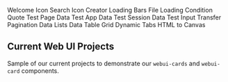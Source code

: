 <webui-data data-page-title="{APP_COMPANY_SINGULAR} Content Delivery" data-page-subtitle="">
    <template slot="json" name="page-next-page">
        {
            "name":"About MyFi CDN",
            "href":"/about"
        }
    </template>
    <template slot="json" name="page-dropdown-test">
        [{"id":"1","name":"One"},{"id":"2","name":"Two"}]
    </template>
</webui-data>
<webui-data-loader src="/mock-data.json" data-trigger="mock-report"></webui-data-loader>

<webui-alert data-subscribe="page-alert"></webui-alert>

<webui-tabs pad="var(--padding)" vertical transition-timing="200" data-subscribe="session-home-tab-index:setTab">
    <webui-button align="left" slot="tabs">Welcome</webui-button>
    <webui-content slot="content" src="/d/en-US/content/welcome.md"></webui-content>
    <webui-button align="left" slot="tabs">Icon Search</webui-button>
    <webui-content slot="content" src="/d/en-US/content/icon-search.md"></webui-content>
    <webui-button align="left" slot="tabs">Icon Creator</webui-button>
    <webui-content slot="content" src="/d/en-US/content/icon-creator.md"></webui-content>
    <webui-button align="left" slot="tabs">Loading Bars</webui-button>
    <webui-content slot="content" src="/d/en-US/content/loading-bars.md"></webui-content>
    <webui-button align="left" slot="tabs">File Loading</webui-button>
    <webui-content slot="content" src="/d/en-US/content/file-select.md"></webui-content>
    <webui-button align="left" slot="tabs">Condition</webui-button>
    <webui-content slot="content" src="/d/en-US/content/condition.md"></webui-content>
    <webui-button align="left" slot="tabs">Quote</webui-button>
    <webui-content slot="content" src="/d/en-US/content/quote.md"></webui-content>
    <webui-button align="left" slot="tabs">Test Page Data</webui-button>
    <webui-content slot="content" src="/d/en-US/content/test-page-data.md"></webui-content>
    <webui-button align="left" slot="tabs">Test App Data</webui-button>
    <webui-content slot="content" src="/d/en-US/content/test-app-data.md"></webui-content>
    <webui-button align="left" slot="tabs">Test Session Data</webui-button>
    <webui-content slot="content" src="/d/en-US/content/test-session-data.md"></webui-content>
    <webui-button align="left" slot="tabs">Test Input Transfer</webui-button>
    <webui-content slot="content" src="/d/en-US/content/test-input.md"></webui-content>
    <webui-button align="left" slot="tabs">Pagination</webui-button>
    <webui-content slot="content" src="/d/en-US/content/pagination.md"></webui-content>
    <webui-button align="left" slot="tabs">Data Lists</webui-button>
    <webui-content slot="content" src="/d/en-US/content/lists.md"></webui-content>
    <webui-button align="left" slot="tabs">Data Table</webui-button>
    <webui-content slot="content" src="/d/en-US/content/table.md"></webui-content>
    <webui-button align="left" slot="tabs">Grid</webui-button>
    <webui-content slot="content" src="/d/en-US/content/grid.md"></webui-content>
    <webui-button align="left" slot="tabs">Dynamic Tabs</webui-button>
    <webui-content slot="content" src="/d/en-US/content/dynamic-tabs.md"></webui-content>
    <webui-button align="left" slot="tabs">HTML to Canvas</webui-button>
    <webui-content slot="content" src="/d/en-US/content/test-canvas.md"></webui-content>
</webui-tabs>

<webui-data data-page-loaded="1"></webui-data>

## Current Web UI Projects

Sample of our current projects to demonstrate our `webui-cards` and `webui-card` components.

<webui-cards src="https://webui.stoicdreams.com/cards/webui-powered-websites.json" card-width="500"></webui-cards>
